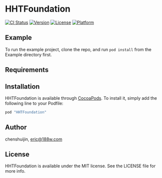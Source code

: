 # HHTFoundation

[![CI Status](http://img.shields.io/travis/chenshuijin/HHTFoundation.svg?style=flat)](https://travis-ci.org/chenshuijin/HHTFoundation)
[![Version](https://img.shields.io/cocoapods/v/HHTFoundation.svg?style=flat)](http://cocoapods.org/pods/HHTFoundation)
[![License](https://img.shields.io/cocoapods/l/HHTFoundation.svg?style=flat)](http://cocoapods.org/pods/HHTFoundation)
[![Platform](https://img.shields.io/cocoapods/p/HHTFoundation.svg?style=flat)](http://cocoapods.org/pods/HHTFoundation)

## Example

To run the example project, clone the repo, and run `pod install` from the Example directory first.

## Requirements

## Installation

HHTFoundation is available through [CocoaPods](http://cocoapods.org). To install
it, simply add the following line to your Podfile:

```ruby
pod "HHTFoundation"
```

## Author

chenshuijin, eric@188w.com

## License

HHTFoundation is available under the MIT license. See the LICENSE file for more info.
